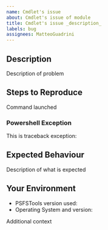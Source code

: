 ```yaml
---
name: Cmdlet's issue
about: Cmdlet's issue of module
title: Cmdlet's issue _description_
labels: bug
assignees: MatteoGuadrini
---
```


## Description

Description of problem

## Steps to Reproduce

Command launched

### Powershell Exception

This is traceback exception:

## Expected Behaviour

Description of what is expected

## Your Environment

* PSFSTools version used:
* Operating System and version:

Additional context

